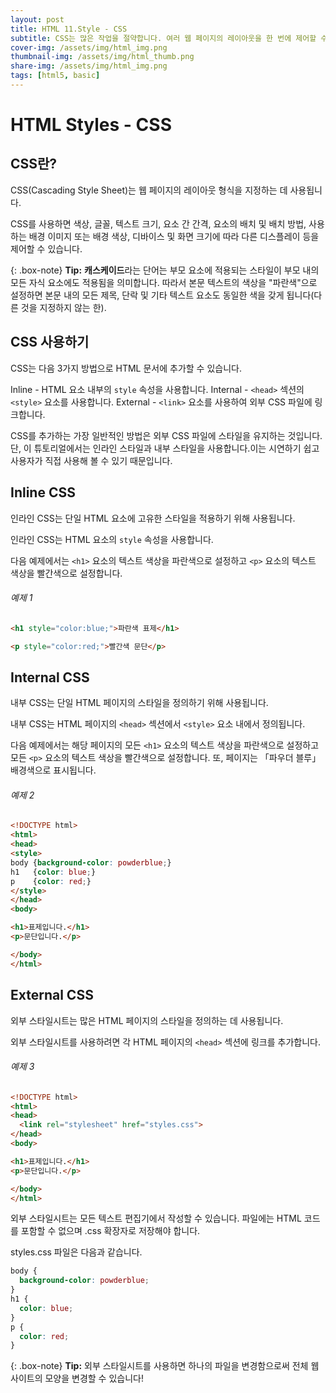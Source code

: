 ```yaml
---
layout: post
title: HTML 11.Style - CSS
subtitle: CSS는 많은 작업을 절약합니다. 여러 웹 페이지의 레이아웃을 한 번에 제어할 수 있습니다.
cover-img: /assets/img/html_img.png
thumbnail-img: /assets/img/html_thumb.png
share-img: /assets/img/html_img.png
tags: [html5, basic]
---
```


# HTML Styles - CSS

## CSS란?

CSS(Cascading Style Sheet)는 웹 페이지의 레이아웃 형식을 지정하는 데 사용됩니다.

CSS를 사용하면 색상, 글꼴, 텍스트 크기, 요소 간 간격, 요소의 배치 및 배치 방법, 사용하는 배경 이미지 또는 배경 색상, 디바이스 및 화면 크기에 따라 다른 디스플레이 등을 제어할 수 있습니다.

{: .box-note}
**Tip:** **캐스케이드**라는 단어는 부모 요소에 적용되는 스타일이 부모 내의 모든 자식 요소에도 적용됨을 의미합니다. 따라서 본문 텍스트의 색상을 "파란색"으로 설정하면 본문 내의 모든 제목, 단락 및 기타 텍스트 요소도 동일한 색을 갖게 됩니다(다른 것을 지정하지 않는 한).

## CSS 사용하기

CSS는 다음 3가지 방법으로 HTML 문서에 추가할 수 있습니다.

Inline - HTML 요소 내부의 ```style``` 속성을 사용합니다.
Internal - ```<head>``` 섹션의 ```<style>``` 요소를 사용합니다.
External - ```<link>``` 요소를 사용하여 외부 CSS 파일에 링크합니다.

CSS를 추가하는 가장 일반적인 방법은 외부 CSS 파일에 스타일을 유지하는 것입니다. 단, 이 튜토리얼에서는 인라인 스타일과 내부 스타일을 사용합니다.이는 시연하기 쉽고 사용자가 직접 사용해 볼 수 있기 때문입니다.

## Inline CSS

인라인 CSS는 단일 HTML 요소에 고유한 스타일을 적용하기 위해 사용됩니다.

인라인 CSS는 HTML 요소의 ```style``` 속성을 사용합니다.

다음 예제에서는 ```<h1>``` 요소의 텍스트 색상을 파란색으로 설정하고 ```<p>``` 요소의 텍스트 색상을 빨간색으로 설정합니다.

###### 예제 1

```html
<h1 style="color:blue;">파란색 표제</h1>

<p style="color:red;">빨간색 문단</p>
```

## Internal CSS

내부 CSS는 단일 HTML 페이지의 스타일을 정의하기 위해 사용됩니다.

내부 CSS는 HTML 페이지의 ```<head>``` 섹션에서 ```<style>``` 요소 내에서 정의됩니다.

다음 예제에서는 해당 페이지의 모든 ```<h1>``` 요소의 텍스트 색상을 파란색으로 설정하고 모든 ```<p>``` 요소의 텍스트 색상을 빨간색으로 설정합니다. 또, 페이지는 「파우더 블루」배경색으로 표시됩니다.

###### 예제 2

```html
<!DOCTYPE html>
<html>
<head>
<style>
body {background-color: powderblue;}
h1   {color: blue;}
p    {color: red;}
</style>
</head>
<body>

<h1>표제입니다.</h1>
<p>문단입니다.</p>

</body>
</html>
```

## External CSS

외부 스타일시트는 많은 HTML 페이지의 스타일을 정의하는 데 사용됩니다.

외부 스타일시트를 사용하려면 각 HTML 페이지의 ```<head>``` 섹션에 링크를 추가합니다.

###### 예제 3

```html
<!DOCTYPE html>
<html>
<head>
  <link rel="stylesheet" href="styles.css">
</head>
<body>

<h1>표제입니다.</h1>
<p>문단입니다.</p>

</body>
</html>
```

외부 스타일시트는 모든 텍스트 편집기에서 작성할 수 있습니다. 파일에는 HTML 코드를 포함할 수 없으며 .css 확장자로 저장해야 합니다.

styles.css 파일은 다음과 같습니다.

```css
body {
  background-color: powderblue;
}
h1 {
  color: blue;
}
p {
  color: red;
}
```

{: .box-note}
**Tip:** 외부 스타일시트를 사용하면 하나의 파일을 변경함으로써 전체 웹 사이트의 모양을 변경할 수 있습니다!
